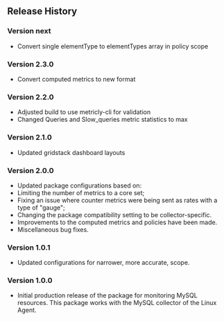 ## Release History

### Version next

* Convert single elementType to elementTypes array in policy scope

### Version 2.3.0

* Convert computed metrics to new format

### Version 2.2.0

* Adjusted build to use metricly-cli for validation
* Changed Queries and Slow_queries metric statistics to max

### Version 2.1.0

* Updated gridstack dashboard layouts

### Version 2.0.0

* Updated package configurations based on:
* Limiting the number of metrics to a core set;
* Fixing an issue where counter metrics were being sent as rates with a type of "gauge";
* Changing the package compatibility setting to be collector-specific.
* Improvements to the computed metrics and policies have been made.
* Miscellaneous bug fixes.

### Version 1.0.1

* Updated configurations for narrower, more accurate, scope.

### Version 1.0.0

* Initial production release of the package for monitoring MySQL resources.  This package works with the MySQL collector of the Linux Agent.
